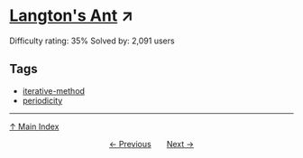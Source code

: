 # [Langton's Ant](https://projecteuler.net/problem=349) ↗️

Difficulty rating: 35%
Solved by: 2,091 users
## Tags

- [iterative-method](../tags/iterative-method.md)
- [periodicity](../tags/periodicity.md)



---

[↑ Main Index](../README.md)


<div align=center><a href='348.md'>← Previous</a> &nbsp;&nbsp; &nbsp;&nbsp;  <a href='350.md'>Next →</a></div>

